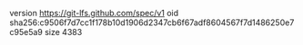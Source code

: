 version https://git-lfs.github.com/spec/v1
oid sha256:c9506f7d7cc1f178b10d1906d2347cb6f67adf8604567f7d1486250e7c95e5a9
size 4383
